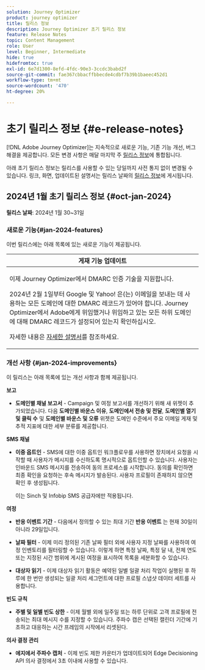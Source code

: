 ```yaml
---
solution: Journey Optimizer
product: journey optimizer
title: 릴리스 정보
description: Journey Optimizer 초기 릴리스 정보
feature: Release Notes
topic: Content Management
role: User
level: Beginner, Intermediate
hide: true
hidefromtoc: true
exl-id: 6e7d1300-8efd-4fdc-90e3-3ccdc3babd2f
source-git-commit: fae367cbbacffbbecde4cdbf7b39b1baeec452d1
workflow-type: tm+mt
source-wordcount: '470'
ht-degree: 20%

---
```


# 초기 릴리스 정보 {#e-release-notes}

[!DNL Adobe Journey Optimizer]는 지속적으로 새로운 기능, 기존 기능 개선, 버그 해결을 제공합니다. 모든 변경 사항은 매달 마지막 주 [릴리스 정보](release-notes.md)에 통합됩니다.

아래 초기 릴리스 정보는 릴리스를 사용할 수 있는 당일까지 사전 통지 없이 변경될 수 있습니다. 링크, 화면, 업데이트된 설명서는 릴리스 날짜의 [릴리스 정보](release-notes.md)에 게시됩니다.

## 2024년 1월 초기 릴리스 정보 {#oct-jan-2024}

**릴리스 날짜**: 2024년 1월 30~31일

### 새로운 기능{#jan-2024-features}

이번 릴리스에는 아래 목록에 있는 새로운 기능이 제공됩니다.


<table>
<thead>
<tr>
<th><strong>게재 기능 업데이트</strong><br/></th>
</tr>
</thead>
<tbody>
<tr>
<td>
<p>이제 Journey Optimizer에서 DMARC 인증 기술을 지원합니다.</p>
<p>2024년 2월 1일부터 Google 및 Yahoo! 은(는) 이메일을 보내는 데 사용하는 모든 도메인에 대한 DMARC 레코드가 있어야 합니다. Journey Optimizer에서 Adobe에게 위임했거나 위임하고 있는 모든 하위 도메인에 대해 DMARC 레코드가 설정되어 있는지 확인하십시오.</p>
<!--img src="assets/channel-reports.png"/-->
<p>자세한 내용은 <a href="../configuration/dmarc-record-update.md">자세한 설명서</a>를 참조하세요.</p>
</tr>
</tbody>
</table>



### 개선 사항 {#jan-2024-improvements}

이 릴리스는 아래 목록에 있는 개선 사항과 함께 제공됩니다.

**보고**

* **도메인별 채널 보고서** - Campaign 및 여정 보고서를 개선하기 위해 새 위젯이 추가되었습니다. 다음 **도메인별 바운스 이유**, **도메인에서 전송 및 전달**, **도메인별 열기 및 클릭 수** 및 **도메인별 바운스 및 오류** 위젯은 도메인 수준에서 주요 이메일 게재 및 추적 지표에 대한 세부 분류를 제공합니다.

**SMS 채널**

* **이중 옵트인** - SMS에 대한 이중 옵트인 워크플로우를 사용하면 장치에서 요청을 시작할 때 사용자가 메시지를 수신하도록 명시적으로 옵트인할 수 있습니다. 사용자는 인바운드 SMS 메시지를 전송하여 동의 프로세스를 시작합니다. 동의를 확인하면 최종 확인을 요청하는 후속 메시지가 발송된다. 사용자 프로필이 존재하지 않으면 확인 후 생성됩니다.

  이는 Sinch 및 Infobip SMS 공급자에만 적용됩니다.

**여정**

* **반응 이벤트 기간** - 다음에서 정의할 수 있는 최대 기간 **반응 이벤트** 는 현재 30일이 아니라 29일입니다.

* **날짜 필터** - 이제 미리 정의된 기존 날짜 필터 외에 사용자 지정 날짜를 사용하여 여정 인벤토리를 필터링할 수 있습니다. 이렇게 하면 특정 날짜, 특정 달 내, 전체 연도 또는 지정된 시간 범위에 게시된 여정을 표시하여 목록을 세분화할 수 있습니다.

* **대상자 읽기**  - 이제 대상자 읽기 활동은 예약된 일별 일괄 처리 작업이 실행된 후 하루에 한 번만 생성되는 일괄 처리 세그먼트에 대한 프로필 스냅샷 데이터 세트를 사용합니다.

**빈도 규칙**

* **주별 및 일별 빈도 상한** - 이제 월별 외에 일주일 또는 하루 단위로 고객 프로필에 전송되는 최대 메시지 수를 지정할 수 있습니다. 주파수 캡은 선택된 캘린더 기간에 기초하고 대응하는 시간 프레임의 시작에서 리셋된다.


**의사 결정 관리**

* **에지에서 주파수 캡처** - 이제 빈도 제한 카운터가 업데이트되어 Edge Decisioning API 의사 결정에서 3초 이내에 사용할 수 있습니다.